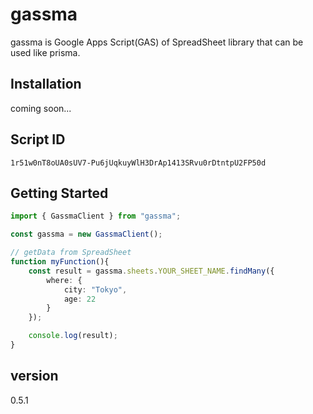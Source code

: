 # gassma

gassma is Google Apps Script(GAS) of SpreadSheet library that can be used like prisma.

## Installation

coming soon...

## Script ID

```
1r51w0nT8oUA0sUV7-Pu6jUqkuyWlH3DrAp1413SRvu0rDtntpU2FP50d
```

## Getting Started

```.ts
import { GassmaClient } from "gassma";

const gassma = new GassmaClient();

// getData from SpreadSheet
function myFunction(){
    const result = gassma.sheets.YOUR_SHEET_NAME.findMany({
        where: {
            city: "Tokyo",
            age: 22
        }
    });

    console.log(result);
}
```

## version

0.5.1
